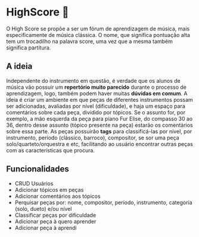 # HighScore 🎼
O High Score se propõe a ser um fórum de aprendizagem de música, mais especificamente de música clássica.
O nome, que significa pontuação alta tem um trocadilho na palavra score, uma vez que a mesma também significa partitura.

## A ideia
Independente do instrumento em questão, é verdade que os alunos de música vão possuir um **repertório muito parecido** durante o processo de aprendizagem, logo, também podem haver muitas **dúvidas em comum**. A ideia é criar um ambiente em que peças de diferentes instrumentos possam ser adicionadas, avaliadas por nível (dificuldade), e haja um espaço para comentários sobre cada peça, dividido por tópicos. Se o assunto for, por exemplo, a mão esquerda da peça para piano Fur Elise, do compasso 30 ao 36, dentro desse assunto (tópico presente na peça) estarão os comentários sobre essa parte.
As peças possuirão **tags** para classificá-las por nível, por instrumento, período (clássico, barroco), compositor, se sor uma peça solo/quarteto/orquestra e etc, facilitando ao usuário encontrar outras peças com as características que procura.

## Funcionalidades
* CRUD Usuários
* Adicionar tópicos em peças
* Adicionar comentários aos tópicos
* Perquisar peças por: nome, compositor, período, instrumento, categoria (solo, dueto) e/ou nível
* Classificar peças por dificuldade
* Adicionar peça à quero aprender
* Adicionar peça à aprendi
